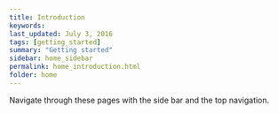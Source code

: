 ```yaml
---
title: Introduction
keywords: 
last_updated: July 3, 2016
tags: [getting_started]
summary: "Getting started"
sidebar: home_sidebar
permalink: home_introduction.html
folder: home
---
```


Navigate through these pages with the side bar and the top navigation.